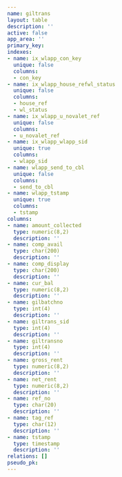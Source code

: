 ```yaml
---
name: giltrans
layout: table
description: ''
active: false
app_area: ''
primary_key: 
indexes:
- name: ix_wlapp_con_key
  unique: false
  columns:
  - con_key
- name: ix_wlapp_house_refwl_status
  unique: false
  columns:
  - house_ref
  - wl_status
- name: ix_wlapp_u_novalet_ref
  unique: false
  columns:
  - u_novalet_ref
- name: ix_wlapp_wlapp_sid
  unique: true
  columns:
  - wlapp_sid
- name: wlapp_send_to_cbl
  unique: false
  columns:
  - send_to_cbl
- name: wlapp_tstamp
  unique: true
  columns:
  - tstamp
columns:
- name: amount_collected
  type: numeric(8,2)
  description: ''
- name: comp_avail
  type: char(200)
  description: ''
- name: comp_display
  type: char(200)
  description: ''
- name: cur_bal
  type: numeric(8,2)
  description: ''
- name: gilbatchno
  type: int(4)
  description: ''
- name: giltrans_sid
  type: int(4)
  description: ''
- name: giltransno
  type: int(4)
  description: ''
- name: gross_rent
  type: numeric(8,2)
  description: ''
- name: net_rent
  type: numeric(8,2)
  description: ''
- name: ref_no
  type: char(20)
  description: ''
- name: tag_ref
  type: char(12)
  description: ''
- name: tstamp
  type: timestamp
  description: ''
relations: []
pseudo_pk: 
---
```


